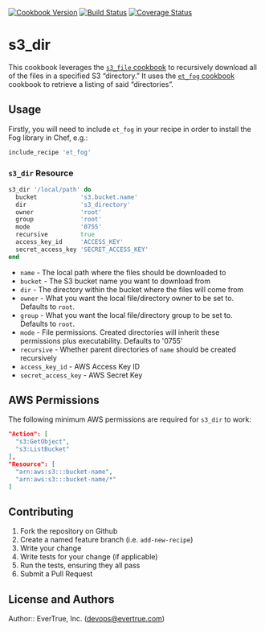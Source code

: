 [![Cookbook Version](https://img.shields.io/cookbook/v/s3_dir.svg?style=flat)](https://supermarket.getchef.com/cookbooks/s3_dir)
[![Build Status](http://img.shields.io/travis/evertrue/s3_dir.svg?style=flat)](https://travis-ci.org/evertrue/s3_dir)
[![Coverage Status](http://img.shields.io/coveralls/evertrue/s3_dir.svg?style=flat)](https://coveralls.io/r/evertrue/s3_dir)

# s3_dir

This cookbook leverages the [`s3_file` cookbook](https://supermarket.getchef.com/cookbooks/s3_file) to recursively download all of the files in a specified S3 “directory.” It uses the [`et_fog` cookbook](https://supermarket.getchef.com/cookbooks/et_fog) cookbook to retrieve a listing of said “directories”.

## Usage

Firstly, you will need to include `et_fog` in your recipe in order to install the Fog library in Chef, e.g.:

```ruby
include_recipe 'et_fog'
```

### `s3_dir` Resource

```ruby
s3_dir '/local/path' do
  bucket            's3.bucket.name'
  dir               's3_directory'
  owner             'root'
  group             'root'
  mode              '0755'
  recursive         true
  access_key_id     'ACCESS_KEY'
  secret_access_key 'SECRET_ACCESS_KEY'
end
```

* `name` - The local path where the files should be downloaded to
* `bucket` - The S3 bucket name you want to download from
* `dir` - The directory within the bucket where the files will come from
* `owner` - What you want the local file/directory owner to be set to. Defaults to `root`.
* `group` - What you want the local file/directory group to be set to. Defaults to `root`.
* `mode` - File permissions.  Created directories will inherit these permissions plus executability. Defaults to '0755'
* `recursive` - Whether parent directories of `name` should be created recursively
* `access_key_id` - AWS Access Key ID
* `secret_access_key` - AWS Secret Key

## AWS Permissions

The following minimum AWS permissions are required for `s3_dir` to work:

```json
"Action": [
  "s3:GetObject",
  "s3:ListBucket"
],
"Resource": [
  "arn:aws:s3:::bucket-name",
  "arn:aws:s3:::bucket-name/*"
]
```

## Contributing

1. Fork the repository on Github
2. Create a named feature branch (i.e. `add-new-recipe`)
3. Write your change
4. Write tests for your change (if applicable)
5. Run the tests, ensuring they all pass
6. Submit a Pull Request

## License and Authors

Author:: EverTrue, Inc. (<devops@evertrue.com>)
